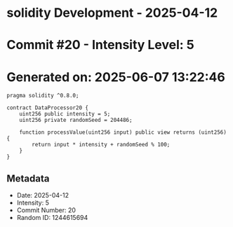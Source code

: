 ﻿# solidity Development - 2025-04-12
# Commit #20 - Intensity Level: 5
# Generated on: 2025-06-07 13:22:46
```solidity
pragma solidity ^0.8.0;

contract DataProcessor20 {
    uint256 public intensity = 5;
    uint256 private randomSeed = 204486;

    function processValue(uint256 input) public view returns (uint256) {
        return input * intensity + randomSeed % 100;
    }
}
```
## Metadata
- Date: 2025-04-12
- Intensity: 5
- Commit Number: 20
- Random ID: 1244615694
